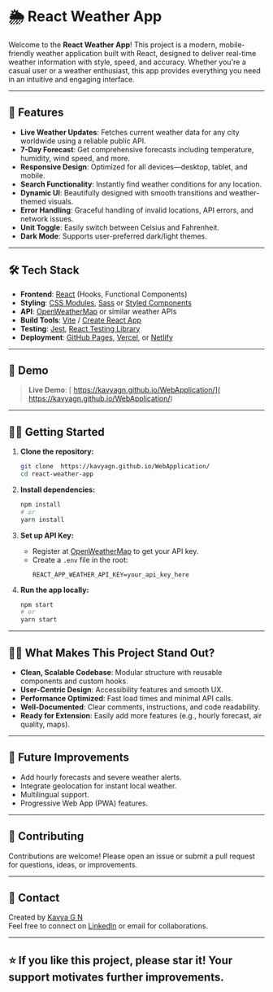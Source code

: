 # 🌦️ React Weather App

Welcome to the **React Weather App**! This project is a modern, mobile-friendly weather application built with React, designed to deliver real-time weather information with style, speed, and accuracy. Whether you're a casual user or a weather enthusiast, this app provides everything you need in an intuitive and engaging interface.

---

## 🚀 Features

- **Live Weather Updates**: Fetches current weather data for any city worldwide using a reliable public API.
- **7-Day Forecast**: Get comprehensive forecasts including temperature, humidity, wind speed, and more.
- **Responsive Design**: Optimized for all devices—desktop, tablet, and mobile.
- **Search Functionality**: Instantly find weather conditions for any location.
- **Dynamic UI**: Beautifully designed with smooth transitions and weather-themed visuals.
- **Error Handling**: Graceful handling of invalid locations, API errors, and network issues.
- **Unit Toggle**: Easily switch between Celsius and Fahrenheit.
- **Dark Mode**: Supports user-preferred dark/light themes.

---

## 🛠️ Tech Stack

- **Frontend**: [React](https://reactjs.org/) (Hooks, Functional Components)
- **Styling**: [CSS Modules](https://github.com/css-modules/css-modules), [Sass](https://sass-lang.com/) or [Styled Components](https://styled-components.com/)
- **API**: [OpenWeatherMap](https://openweathermap.org/api) or similar weather APIs
- **Build Tools**: [Vite](https://vitejs.dev/) / [Create React App](https://create-react-app.dev/)
- **Testing**: [Jest](https://jestjs.io/), [React Testing Library](https://testing-library.com/)
- **Deployment**: [GitHub Pages](https://pages.github.com/), [Vercel](https://vercel.com/), or [Netlify](https://www.netlify.com/)

---

## 📸 Demo



> **Live Demo**: [ https://kavyagn.github.io/WebApplication/]( https://kavyagn.github.io/WebApplication/)

---

## 👨‍💻 Getting Started

1. **Clone the repository:**
   ```bash
   git clone  https://kavyagn.github.io/WebApplication/
   cd react-weather-app
   ```

2. **Install dependencies:**
   ```bash
   npm install
   # or
   yarn install
   ```

3. **Set up API Key:**
   - Register at [OpenWeatherMap](https://openweathermap.org/api) to get your API key.
   - Create a `.env` file in the root:
     ```
     REACT_APP_WEATHER_API_KEY=your_api_key_here
     ```

4. **Run the app locally:**
   ```bash
   npm start
   # or
   yarn start
   ```

---




## 🧑‍🎓 What Makes This Project Stand Out?

- **Clean, Scalable Codebase**: Modular structure with reusable components and custom hooks.
- **User-Centric Design**: Accessibility features and smooth UX.
- **Performance Optimized**: Fast load times and minimal API calls.
- **Well-Documented**: Clear comments, instructions, and code readability.
- **Ready for Extension**: Easily add more features (e.g., hourly forecast, air quality, maps).

---

## 📝 Future Improvements

- Add hourly forecasts and severe weather alerts.
- Integrate geolocation for instant local weather.
- Multilingual support.
- Progressive Web App (PWA) features.

---

## 🤝 Contributing

Contributions are welcome! Please open an issue or submit a pull request for questions, ideas, or improvements.

---

## 📧 Contact

Created by [Kavya G N](https://github.com/kavyaGN)  
Feel free to connect on [LinkedIn](https://www.linkedin.com/in/kavya-g-n-7b27251b6/) or email for collaborations.

---

## ⭐️ If you like this project, please star it! Your support motivates further improvements.


